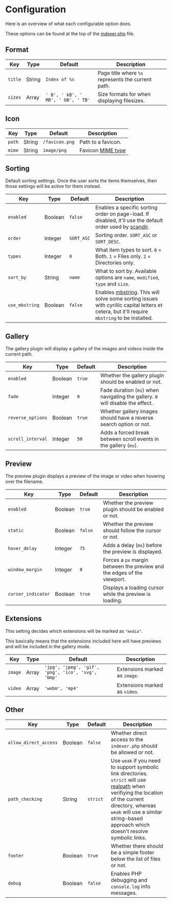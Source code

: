 # Configuration

Here is an overview of what each configurable option does.

These options can be found at the top of the [indexer.php](https://github.com/sixem/eyy-indexer/blob/master/public/indexer.php) file.

## Format
| Key | Type | Default | Description |
|-----|------|---------|-------------|
| `title` | String | `Index of %s` | Page title where  `%s` represents the current path.
| `sizes` | Array | `' B', ' kB', ' MB', ' GB', ' TB'` | Size formats for when displaying filesizes.

## Icon
| Key | Type | Default | Description |
|-----|------|---------|-------------|
| `path` | String | `/favicon.png` | Path to a favicon.
| `mime` | String | `image/png` | Favicon [MIME type](https://developer.mozilla.org/en-US/docs/Web/HTTP/Basics_of_HTTP/MIME_types/Complete_list_of_MIME_types)

## Sorting
Default sorting settings. Once the user sorts the items themselves, then those settings will be active for them instead.

| Key | Type | Default | Description |
|-----|------|---------|-------------|
| `enabled` | Boolean | `false` | Enables a specific sorting order on page-load. If disabled, it'll use the default order used by [scandir](https://www.php.net/manual/en/function.scandir.php).
| `order` | Integer | `SORT_ASC` | Sorting order. `SORT_ASC` or `SORT_DESC`.
| `types` | Integer | `0` | What item types to sort. `0` = Both. `1` = Files only. `2` = Directories only.
| `sort_by` | String | `name` | What to sort by. Available options are `name`, `modified`, `type` and `size`.
| `use_mbstring` | Boolean | `false` | Enables [mbstring](https://www.php.net/manual/en/book.mbstring.php). This will solve some sorting issues with cyrillic capital letters et cetera, but it'll require `mbstring` to be installed.

## Gallery
The gallery plugin will display a gallery of the images and videos inside the current path.

| Key | Type | Default | Description |
|-----|------|---------|-------------|
| `enabled` | Boolean | `true` | Whether the gallery plugin should be enabled or not.
| `fade` | Integer | `0` | Fade duration (`ms`) when navigating the gallery. `0` will disable the effect.
| `reverse_options` | Boolean | `true` | Whether gallery images should have a reverse search option or not.
| `scroll_interval` | Integer | `50` | Adds a forced break between scroll events in the gallery (`ms`).

## Preview
The preview plugin displays a preview of the image or video when hovering over the filename.

| Key | Type | Default | Description |
|-----|------|---------|-------------|
| `enabled` | Boolean | `true` | Whether the preview plugin should be enabled or not.
| `static` | Boolean | `false` | Whether the preview should follow the cursor or not.
| `hover_delay` | Integer | `75` | Adds a delay (`ms`) before the preview is displayed.
| `window_margin` | Integer | `0` | Forces a `px` margin between the preview and the edges of the viewport.
| `cursor_indicator` | Boolean | `true` | Displays a loading cursor while the preview is loading.

## Extensions
This setting decides which extensions will be marked as `"media"`.

This basically means that the extensions included here will have previews and will be included in the gallery mode.

| Key | Type | Default | Description |
|-----|------|---------|-------------|
| `image` | Array | `'jpg', 'jpeg', 'gif', 'png', 'ico', 'svg', 'bmp'` | Extensions marked as `image`.
| `video` | Array | `'webm', 'mp4'` | Extensions marked as `video`.

## Other
| Key | Type | Default | Description |
|-----|------|---------|-------------|
| `allow_direct_access` | Boolean | `false` | Whether direct access to the `indexer.php` should be allowed or not.
| `path_checking` | String | `strict` | Use `weak` if you need to support symbolic link directories. `strict` will use [realpath](https://www.php.net/manual/en/function.realpath.php) when verifiying the location of the current directory, whereas `weak` will use a similar string-based approach which doesn't resolve symbolic links.
| `footer` | Boolean | `true` | Whether there should be a simple footer below the list of files or not.
| `debug` | Boolean | `false` | Enables PHP debugging and `console.log` info messages.
